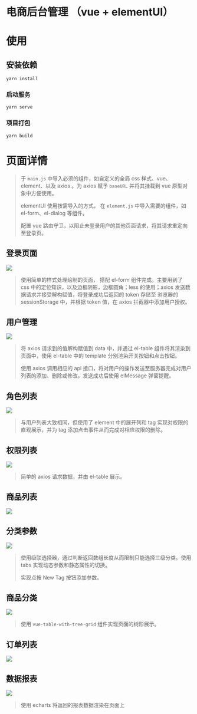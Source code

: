 # 电商后台管理 （vue + elementUI）

# 使用
## 安装依赖

```
yarn install
```

### 启动服务

```
yarn serve
```

### 项目打包

```
yarn build
```


# 页面详情

> 于 `main.js` 中导入必须的组件，如自定义的全局 css 样式、vue、element、以及 axios 。为 axios 赋予 `baseURL` 并将其挂载到 vue 原型对象中方便使用。
>
> elementUI 使用按需导入的方式， 在 `element.js` 中导入需要的组件，如 el-form、el-dialog 等组件。
>
> 配置 vue 路由守卫，以阻止未登录用户的其他页面请求，将其请求重定向至登录页。

## 登录页面

![](E:\WebstormProjects\vue\电商管理\vue_shop\readmePic\login.png)

> 使用简单的样式处理绘制的页面， 搭配 el-form 组件完成。主要用到了 css 中的定位知识，以及边框阴影，边框圆角；less 的使用；axios 发送数据请求并接受解构赋值，将登录成功后返回的 token 存储至 浏览器的 sessionStorage 中，并根据 token 值，在 axios 拦截器中添加用户授权。

## 用户管理

![](E:\WebstormProjects\vue\电商管理\vue_shop\readmePic\users.png)

> 将 axios 请求到的值解构赋值到 data 中，并通过 el-table 组件将其渲染到页面中，使用 el-table 中的 template  分别渲染开关按钮和点击按钮。
>
> 使用 axios 调用相应的 api 接口，将对用户的操作发送至服务器完成对用户列表的添加、删除或修改。发送成功后使用 elMessage 弹窗提醒。

## 角色列表

![](E:\WebstormProjects\vue\电商管理\vue_shop\readmePic\roles.png)

> 与用户列表大致相同，但使用了 element 中的展开列和 tag 实现对权限的直观展示，并为 tag 添加点击事件从而完成对相应权限的删除。

## 权限列表

![](E:\WebstormProjects\vue\电商管理\vue_shop\readmePic\power.png)

> 简单的 axios 请求数据，并由 el-table 展示。

## 商品列表

![](E:\WebstormProjects\vue\电商管理\vue_shop\readmePic\goods.png)

## 分类参数

![](E:\WebstormProjects\vue\电商管理\vue_shop\readmePic\params.png)

> 使用级联选择器，通过判断返回数组长度从而限制只能选择三级分类。使用 tabs 实现动态参数和静态属性的切换。
>
> 实现点按 New Tag 按钮添加参数。

## 商品分类

![](E:\WebstormProjects\vue\电商管理\vue_shop\readmePic\cate.png)

> 使用 `vue-table-with-tree-grid` 组件实现页面的树形展示。

## 订单列表

![](E:\WebstormProjects\vue\电商管理\vue_shop\readmePic\order.png)

## 数据报表

![](E:\WebstormProjects\vue\电商管理\vue_shop\readmePic\report.png)

> 使用 echarts 将返回的报表数据渲染在页面上

